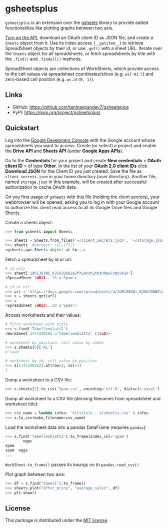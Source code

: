 gsheetsplus
=======

``gsheetsplus`` is an extension over the [gsheets](https://github.com/xflr6/gsheets) library to provide added functionalities like plotting graphs between two axis.

[Turn on the API](https://developers.google.com/sheets/quickstart/python#step_1_turn_on_the_api_name), download an OAuth client ID as JSON file, and create a
``Sheets`` object from it. Use its index access (``__getitem__``) to retrieve
SpreadSheet objects by their id, or use ``.get()`` with a sheet URL.
Iterate over the ``Sheets`` object for all spreadsheets, or fetch spreadsheets
by title with the ``.find()`` and ``.findall()`` methods.

SpreadSheet objects are collections of WorkSheets, which provide access to the
cell values via spreadsheet coordinates/slices (e.g. ``ws['A1']``) and
zero-based cell position (e.g. ``ws.at(0, 1)``).

Links
-----

- GitHub: https://github.com/tanmaypandey7/gsheetsplus
- PyPI: https://pypi.org/project/gsheetsplus/

Quickstart
----------

Log into the [Google Developers Console](https://console.developers.google.com/) with the Google account whose
spreadsheets you want to access. Create (or select) a project and enable the
**Drive API** and **Sheets API** (under **Google Apps APIs**).

Go to the **Credentials** for your project and create **New credentials** >
**OAuth client ID** > of type **Other**. In the list of your **OAuth 2.0 client
IDs** click **Download JSON** for the Client ID you just created. Save the
file as ``client_secrets.json`` in your home directory (user directory).
Another file, named ``storage.json`` in this example, will be created after
successful authorization to cache OAuth data.

On you first usage of ``gsheets`` with this file (holding the client secrets),
your webbrowser will be opened, asking you to log in with your Google account
to authorize this client read access to all its Google Drive files and Google
Sheets.

Create a sheets object:

```python
>>> from gsheets import Sheets

>>> sheets = Sheets.from_files('~/client_secrets.json', '~/storage.json')
>>> sheets  #doctest: +ELLIPSIS
<gsheets.api.Sheets object at 0x...>
```

Fetch a spreadsheet by id or url:

```python
# id only
>>> sheet['1dR13B3Wi_KJGUJQ0BZa2frLAVxhZnbz0hpwCcWSvb20']
<SpreadSheet 1dR13...20 u'Spam'>

# id or url
>>> url = 'https://docs.google.com/spreadsheets/d/1dR13B3Wi_KJGUJQ0BZa2frLAVxhZnbz0hpwCcWSvb20'
>>> s = sheets.get(url)  
>>> s
<SpreadSheet 1dR13...20 u'Spam'>
```

Access worksheets and their values:

```python
# first worksheet with title
>>> s.find('Tabellenblatt2')
<WorkSheet 1747240182 u'Tabellenblatt2' (10x2)>

# worksheet by position, cell value by index
>>> s.sheets[0]['A1']
u'spam'

# worksheet by id, cell value by position
>>> s[1747240182].at(row=1, col=1)
1
```

Dump a worksheet to a CSV file:

```python
>>> s.sheets[1].to_csv('Spam.csv', encoding='utf-8', dialect='excel')
```
Dump all worksheet to a CSV file (deriving filenames from spreadsheet and
worksheet title):

```python
>>> csv_name = lambda infos: '%(title)s - %(sheet)s.csv' % infos
>>> s.to_csv(make_filename=csv_name)
```
Load the worksheet data into a pandas DataFrame (requires ``pandas``):


```python
>>> s.find('Tabellenblatt2').to_frame(index_col='spam')
        eggs
spam      
spam  eggs
...
```

``WorkSheet.to_frame()`` passes its kwargs on to ``pandas.read_csv()`` 

Plot graph between two axis:
```python
>>> df = s.find("Sheet1").to_frame()
>>> sheets.plot("offer_price", "average_sales", df)
>>> plt.show()
```

License
-------

This package is distributed under the [MIT license](https://opensource.org/licenses/MIT).
